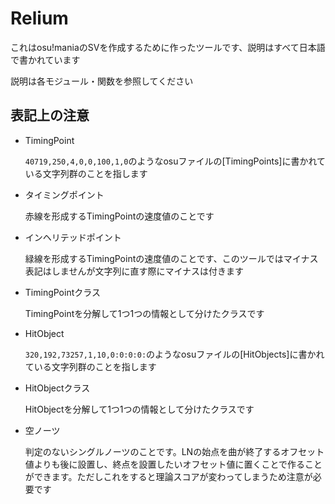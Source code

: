 # Relium

これはosu!maniaのSVを作成するために作ったツールです、説明はすべて日本語で書かれています

説明は各モジュール・関数を参照してください

## 表記上の注意

* TimingPoint

    ``40719,250,4,0,0,100,1,0``のようなosuファイルの[TimingPoints]に書かれている文字列群のことを指します

* タイミングポイント

    赤線を形成するTimingPointの速度値のことです

* インヘリテッドポイント

    緑線を形成するTimingPointの速度値のことです、このツールではマイナス表記はしませんが文字列に直す際にマイナスは付きます

* TimingPointクラス

    TimingPointを分解して1つ1つの情報として分けたクラスです

* HitObject

    ``320,192,73257,1,10,0:0:0:0:``のようなosuファイルの[HitObjects]に書かれている文字列群のことを指します

* HitObjectクラス

    HitObjectを分解して1つ1つの情報として分けたクラスです

* 空ノーツ

    判定のないシングルノーツのことです。LNの始点を曲が終了するオフセット値よりも後に設置し、終点を設置したいオフセット値に置くことで作ることができます。ただしこれをすると理論スコアが変わってしまうため注意が必要です